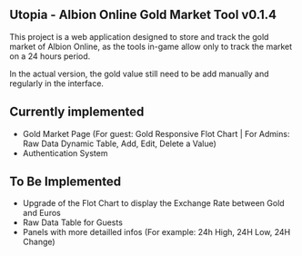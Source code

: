 ## Utopia - Albion Online Gold Market Tool v0.1.4

This project is a web application designed to store and track the gold market of Albion Online, as the tools in-game allow only to track the market on a 24 hours period.

In the actual version, the gold value still need to be add manually and regularly in the interface.


## Currently implemented

- Gold Market Page (For guest: Gold Responsive Flot Chart | For Admins: Raw Data Dynamic Table, Add, Edit, Delete a Value)
- Authentication System


## To Be Implemented

- Upgrade of the Flot Chart to display the Exchange Rate between Gold and Euros
- Raw Data Table for Guests
- Panels with more detailled infos (For example: 24h High, 24H Low, 24H Change)